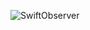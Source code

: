 ![SwiftObserver](https://raw.githubusercontent.com/flowtoolz/SwiftObserver/6.0.0/Documentation/architecture_diagram.jpg)

